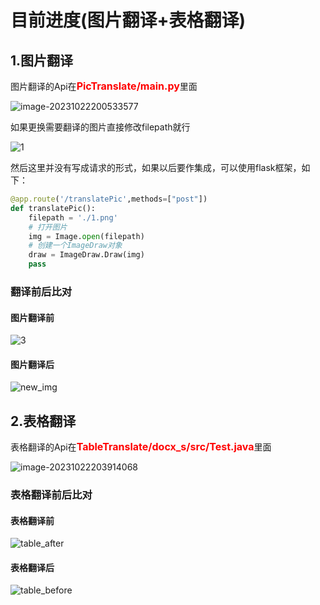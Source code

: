 # 目前进度(图片翻译+表格翻译)

## 1.图片翻译

图片翻译的Api在<font size=3 color="red">**PicTranslate/main.py**</font>里面

![image-20231022200533577](https://wsystorage-1316338016.cos.ap-nanjing.myqcloud.com/instruction/1.png)

如果更换需要翻译的图片直接修改filepath就行

![1](https://wsystorage-1316338016.cos.ap-nanjing.myqcloud.com/instruction/2.png?q-sign-algorithm=sha1&q-ak=AKIDoqJbOGaog-z1NtsSRuhohkAptght58XQWbTaaGNLC5326ff1dArejKOW1oV6Lcu2&q-sign-time=1697976980;1697980580&q-key-time=1697976980;1697980580&q-header-list=host&q-url-param-list=ci-process&q-signature=2cda1b96991127d712bd8580e411a46db3f474f9&x-cos-security-token=JTeDPoYFOg8nkCSRJDgOJuF5aqN1dyOab6e02d2324d7d0bae663f28edb3ecff8FDMQBE5RgGiewp5mYoyh8WYhnDO1w7l3UhnAc4f0asklPJPSrxGi4d0WTlWW__4WChuhTzLYX-YPr-RTKP7WuzOiFfP1Fq2346vd4K4IQsi6ufoNbf32RjjiajHtwYSENXtYsqIFqVQFPfSrjS9H3SfNTBFPFBDAfyXbtT20YlaKQQL-TWinoFFEG1W5NvzX&ci-process=originImage)

然后这里并没有写成请求的形式，如果以后要作集成，可以使用flask框架，如下：

```python
@app.route('/translatePic',methods=["post"])
def translatePic():
    filepath = './1.png'
    # 打开图片
    img = Image.open(filepath)
    # 创建一个ImageDraw对象
    draw = ImageDraw.Draw(img)
    pass
```

### 翻译前后比对

#### 图片翻译前

![3](https://wsystorage-1316338016.cos.ap-nanjing.myqcloud.com/instruction/3.png)

#### 图片翻译后

![new_img](https://wsystorage-1316338016.cos.ap-nanjing.myqcloud.com/instruction/new_img.png)

## 2.表格翻译

表格翻译的Api在<font size=3 color="red">**TableTranslate/docx_s/src/Test.java**</font>里面

![image-20231022203914068](https://wsystorage-1316338016.cos.ap-nanjing.myqcloud.com/instruction/4.png)

### 表格翻译前后比对

#### 表格翻译前

![table_after](https://wsystorage-1316338016.cos.ap-nanjing.myqcloud.com/instruction/table_before.png)

#### 表格翻译后

![table_before](https://wsystorage-1316338016.cos.ap-nanjing.myqcloud.com/instruction/table_after.png)